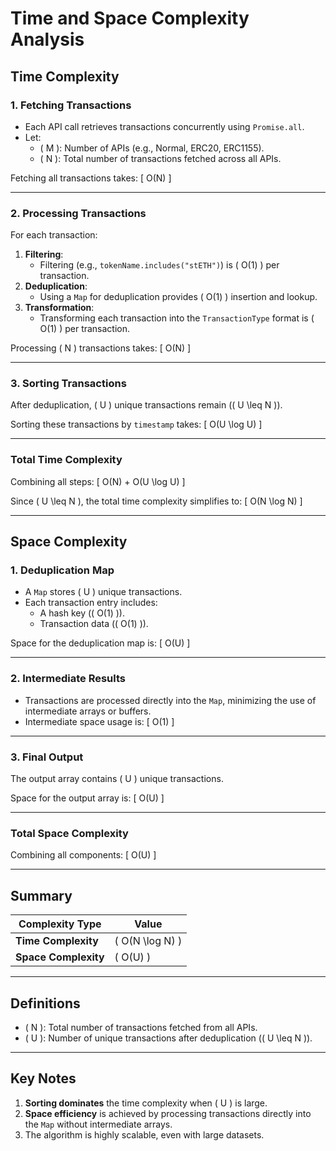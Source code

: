 # Time and Space Complexity Analysis

## **Time Complexity**

### **1. Fetching Transactions**
- Each API call retrieves transactions concurrently using `Promise.all`.
- Let:
  - \( M \): Number of APIs (e.g., Normal, ERC20, ERC1155).
  - \( N \): Total number of transactions fetched across all APIs.

Fetching all transactions takes:
\[
O(N)
\]

---

### **2. Processing Transactions**
For each transaction:
1. **Filtering**:
   - Filtering (e.g., `tokenName.includes("stETH")`) is \( O(1) \) per transaction.
2. **Deduplication**:
   - Using a `Map` for deduplication provides \( O(1) \) insertion and lookup.
3. **Transformation**:
   - Transforming each transaction into the `TransactionType` format is \( O(1) \) per transaction.

Processing \( N \) transactions takes:
\[
O(N)
\]

---

### **3. Sorting Transactions**
After deduplication, \( U \) unique transactions remain (\( U \leq N \)).

Sorting these transactions by `timestamp` takes:
\[
O(U \log U)
\]

---

### **Total Time Complexity**
Combining all steps:
\[
O(N) + O(U \log U)
\]

Since \( U \leq N \), the total time complexity simplifies to:
\[
O(N \log N)
\]

---

## **Space Complexity**

### **1. Deduplication Map**
- A `Map` stores \( U \) unique transactions.
- Each transaction entry includes:
  - A hash key (\( O(1) \)).
  - Transaction data (\( O(1) \)).

Space for the deduplication map is:
\[
O(U)
\]

---

### **2. Intermediate Results**
- Transactions are processed directly into the `Map`, minimizing the use of intermediate arrays or buffers.
- Intermediate space usage is:
\[
O(1)
\]

---

### **3. Final Output**
The output array contains \( U \) unique transactions.

Space for the output array is:
\[
O(U)
\]

---

### **Total Space Complexity**
Combining all components:
\[
O(U)
\]

---

## **Summary**

| Complexity Type   | Value            |
|--------------------|------------------|
| **Time Complexity** | \( O(N \log N) \) |
| **Space Complexity** | \( O(U) \)        |

---

## **Definitions**
- \( N \): Total number of transactions fetched from all APIs.
- \( U \): Number of unique transactions after deduplication (\( U \leq N \)).

---

## **Key Notes**
1. **Sorting dominates** the time complexity when \( U \) is large.
2. **Space efficiency** is achieved by processing transactions directly into the `Map` without intermediate arrays.
3. The algorithm is highly scalable, even with large datasets.
